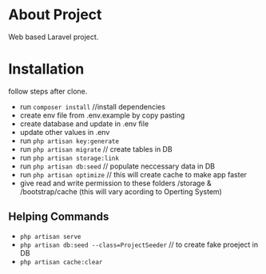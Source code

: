 # About Project

Web based Laravel project.

# Installation

follow steps after clone.

-   run `composer install` //install dependencies
-   create env file from .env.example by copy pasting
-   create database and update in .env file
-   update other values in .env
-   run `php artisan key:generate`
-   run `php artisan migrate` // create tables in DB
-   run `php artisan storage:link`
-   run `php artisan db:seed` // populate neccessary data in DB
-   run `php artisan optimize` // this will create cache to make app faster
-   give read and write permission to these folders /storage & /bootstrap/cache (this will vary acording to Operting System)

## Helping Commands

-   `php artisan serve`
-   `php artisan db:seed --class=ProjectSeeder` // to create fake proeject in DB
-   `php artisan cache:clear`
